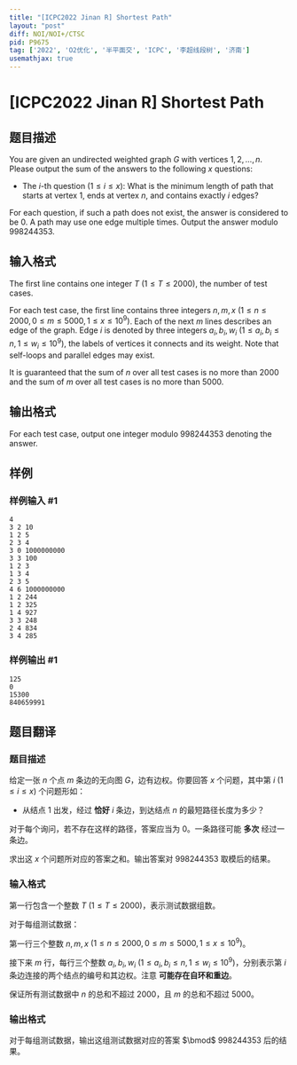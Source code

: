 ```yaml
---
title: "[ICPC2022 Jinan R] Shortest Path"
layout: "post"
diff: NOI/NOI+/CTSC
pid: P9675
tag: ['2022', 'O2优化', '半平面交', 'ICPC', '李超线段树', '济南']
usemathjax: true
---
```


# [ICPC2022 Jinan R] Shortest Path
## 题目描述

You are given an undirected weighted graph $G$ with vertices $1, 2, \ldots, n$. Please output the sum of the answers to the following $x$ questions:
- The $i$-th question $(1\le i\le x$): What is the minimum length of path that starts at vertex $1$, ends at vertex $n$, and contains exactly $i$ edges?

For each question, if such a path does not exist, the answer is considered to be $0$. A path may use one edge multiple times. Output the answer modulo $998244353$. 

## 输入格式

The first line contains one integer $T~(1 \le T\le 2000)$, the number of test cases.

For each test case, the first line contains three integers $n, m, x~(1\le n\le 2000, 0\le m\le 5000, 1\le x\le 10^9)$. Each of the next $m$ lines describes an edge of the graph. Edge $i$ is denoted by three integers $a_i, b_i, w_i$ $(1\le a_i, b_i\le n, 1\le w_i\le 10^9)$, the labels of vertices it connects and its weight. Note that self-loops and parallel edges may exist.

It is guaranteed that the sum of $n$ over all test cases is no more than $2000$ and the sum of $m$ over all test cases is no more than $5000$.
## 输出格式

For each test case, output one integer modulo $998244353$ denoting the answer.
## 样例

### 样例输入 #1
```
4
3 2 10
1 2 5
2 3 4
3 0 1000000000
3 3 100
1 2 3
1 3 4
2 3 5
4 6 1000000000
1 2 244
1 2 325
1 4 927
3 3 248
2 4 834
3 4 285
```
### 样例输出 #1
```
125
0
15300
840659991
```
## 题目翻译

### 题目描述

给定一张 $n$ 个点 $m$ 条边的无向图 $G$，边有边权。你要回答 $x$ 个问题，其中第 $i$ $(1\leqslant i\leqslant x)$ 个问题形如：

- 从结点 $1$ 出发，经过 **恰好** $i$ 条边，到达结点 $n$ 的最短路径长度为多少？

对于每个询问，若不存在这样的路径，答案应当为 $0$。一条路径可能 **多次** 经过一条边。

求出这 $x$ 个问题所对应的答案之和。输出答案对 $998244353$ 取模后的结果。

### 输入格式

第一行包含一个整数 $T$ $(1\leqslant T\leqslant 2000)$，表示测试数据组数。

对于每组测试数据：

第一行三个整数 $n,m,x$ $(1\leqslant n\leqslant 2000,0\leqslant m\leqslant 5000,1\leqslant x\leqslant 10^9)$。

接下来 $m$ 行，每行三个整数 $a_i,b_i,w_i$ $(1\leqslant a_i,b_i\leqslant n,1\leqslant w_i\leqslant 10^9)$，分别表示第 $i$ 条边连接的两个结点的编号和其边权。注意 **可能存在自环和重边**。

保证所有测试数据中 $n$ 的总和不超过 $2000$，且 $m$ 的总和不超过 $5000$。

### 输出格式

对于每组测试数据，输出这组测试数据对应的答案 $\bmod$ $998244353$ 后的结果。
